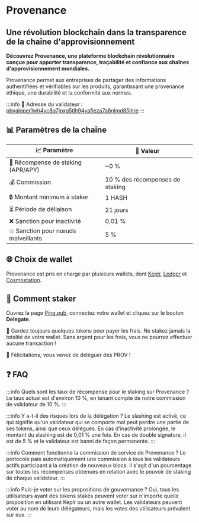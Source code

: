 # Provenance
## Une révolution blockchain dans la transparence de la chaîne d'approvisionnement

**Découvrez Provenance, une plateforme blockchain révolutionnaire conçue pour apporter transparence, traçabilité et confiance aux chaînes d'approvisionnement mondiales.**

Provenance permet aux entreprises de partager des informations authentifiées et vérifiables sur les produits, garantissant une provenance éthique, une durabilité et la conformité aux normes.

:::info
🔐 Adresse du validateur : <a href="https://www.mintscan.io/provenance/validators/pbvaloper1wh4yc8q7jpxg5tlh94yafjeza7a6nlmd85jhre" target="_blank" rel="noopener noreferrer">pbvaloper1wh4yc8q7jpxg5tlh94yafjeza7a6nlmd85jhre</a>
:::

## 📊 Paramètres de la chaîne

| 📈 Paramètre                | 🎯 Valeur              |
|-----------------------------|-----------------------|
| 🎁 Récompense de staking (APR/APY)    | ~0 %                  |
| 💰 Commission               | 10 % des récompenses de staking |
| 🔒 Montant minimum à staker  | 1 HASH                |
| ⏳ Période de déliaison          | 21 jours               |
| ❌ Sanction pour inactivité     | 0,01 %                 |
| 💥 Sanction pour nœuds malveillants | 5 %                    |

## 🌐 Choix de wallet

Provenance est pris en charge par plusieurs wallets, dont <a href="https://wallet.keplr.app/" target="_blank" rel="noopener noreferrer">Keplr</a>, <a href="https://www.ledger.com" target="_blank" rel="noopener noreferrer">Ledger</a> et <a href="https://cosmostation.io" target="_blank" rel="noopener noreferrer">Cosmostation</a>.

## 🏁 Comment staker

Ouvrez la page <a href="https://ping.pub/provenance/staking/pbvaloper1wh4yc8q7jpxg5tlh94yafjeza7a6nlmd85jhre" target="_blank" rel="noopener noreferrer">Ping.pub</a>, connectez votre wallet et cliquez sur le bouton **Delegate**.

🚨 Gardez toujours quelques tokens pour payer les frais. Ne stakez jamais la totalité de votre wallet. Sans argent pour les frais, vous ne pourrez effectuer aucune transaction !

🎉 Félicitations, vous venez de déléguer des PROV !

## ❓ FAQ

:::info Quels sont les taux de récompense pour le staking sur Provenance ?
Le taux actuel est d'environ 10 %, en tenant compte de notre commission de validateur de 10 %.
:::

:::info Y a-t-il des risques lors de la délégation ?
Le slashing est activé, ce qui signifie qu'un validateur qui se comporte mal peut perdre une partie de ses tokens, ainsi que ceux délégués.
En cas d'inactivité prolongée, le montant du slashing est de 0,01 % une fois. En cas de double signature, il est de 5 % et le validateur est banni de façon permanente.
:::

:::info Comment fonctionne la commission de service de Provenance ?
Le protocole paie automatiquement une commission à tous les validateurs actifs participant à la création de nouveaux blocs. Il s'agit d'un pourcentage sur toutes les récompenses obtenues en relation avec le pouvoir de staking de chaque validateur.
:::

:::info Puis-je voter sur les propositions de gouvernance ?
Oui, tous les utilisateurs ayant des tokens stakés peuvent voter sur n'importe quelle proposition en utilisant Keplr ou un autre wallet.
Les validateurs peuvent voter au nom de leurs délégateurs, mais les votes des utilisateurs prévalent sur eux.
:::
